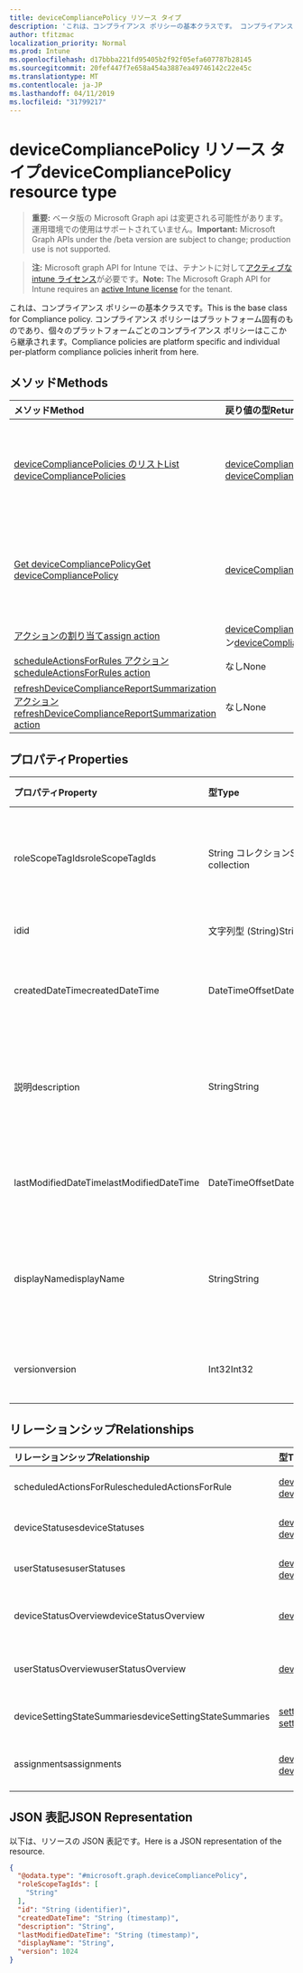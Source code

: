 ```yaml
---
title: deviceCompliancePolicy リソース タイプ
description: 'これは、コンプライアンス ポリシーの基本クラスです。 コンプライアンス ポリシーはプラットフォーム固有のものであり、個々のプラットフォームごとのコンプライアンス ポリシーはここから継承されます。 '
author: tfitzmac
localization_priority: Normal
ms.prod: Intune
ms.openlocfilehash: d17bbba221fd95405b2f92f05efa607787b28145
ms.sourcegitcommit: 20fef447f7e658a454a3887ea49746142c22e45c
ms.translationtype: MT
ms.contentlocale: ja-JP
ms.lasthandoff: 04/11/2019
ms.locfileid: "31799217"
---
```

# <a name="devicecompliancepolicy-resource-type"></a><span data-ttu-id="cfcf7-104">deviceCompliancePolicy リソース タイプ</span><span class="sxs-lookup"><span data-stu-id="cfcf7-104">deviceCompliancePolicy resource type</span></span>

> <span data-ttu-id="cfcf7-105">**重要:** ベータ版の Microsoft Graph api は変更される可能性があります。運用環境での使用はサポートされていません。</span><span class="sxs-lookup"><span data-stu-id="cfcf7-105">**Important:** Microsoft Graph APIs under the /beta version are subject to change; production use is not supported.</span></span>

> <span data-ttu-id="cfcf7-106">**注:** Microsoft graph API for Intune では、テナントに対して[アクティブな intune ライセンス](https://go.microsoft.com/fwlink/?linkid=839381)が必要です。</span><span class="sxs-lookup"><span data-stu-id="cfcf7-106">**Note:** The Microsoft Graph API for Intune requires an [active Intune license](https://go.microsoft.com/fwlink/?linkid=839381) for the tenant.</span></span>

<span data-ttu-id="cfcf7-107">これは、コンプライアンス ポリシーの基本クラスです。</span><span class="sxs-lookup"><span data-stu-id="cfcf7-107">This is the base class for Compliance policy.</span></span> <span data-ttu-id="cfcf7-108">コンプライアンス ポリシーはプラットフォーム固有のものであり、個々のプラットフォームごとのコンプライアンス ポリシーはここから継承されます。</span><span class="sxs-lookup"><span data-stu-id="cfcf7-108">Compliance policies are platform specific and individual per-platform compliance policies inherit from here.</span></span> 

## <a name="methods"></a><span data-ttu-id="cfcf7-109">メソッド</span><span class="sxs-lookup"><span data-stu-id="cfcf7-109">Methods</span></span>
|<span data-ttu-id="cfcf7-110">メソッド</span><span class="sxs-lookup"><span data-stu-id="cfcf7-110">Method</span></span>|<span data-ttu-id="cfcf7-111">戻り値の型</span><span class="sxs-lookup"><span data-stu-id="cfcf7-111">Return Type</span></span>|<span data-ttu-id="cfcf7-112">説明</span><span class="sxs-lookup"><span data-stu-id="cfcf7-112">Description</span></span>|
|:---|:---|:---|
|[<span data-ttu-id="cfcf7-113">deviceCompliancePolicies のリスト</span><span class="sxs-lookup"><span data-stu-id="cfcf7-113">List deviceCompliancePolicies</span></span>](../api/intune-deviceconfig-devicecompliancepolicy-list.md)|<span data-ttu-id="cfcf7-114">[deviceCompliancePolicy](../resources/intune-deviceconfig-devicecompliancepolicy.md) コレクション</span><span class="sxs-lookup"><span data-stu-id="cfcf7-114">[deviceCompliancePolicy](../resources/intune-deviceconfig-devicecompliancepolicy.md) collection</span></span>|<span data-ttu-id="cfcf7-115">[deviceCompliancePolicy](../resources/intune-deviceconfig-devicecompliancepolicy.md) オブジェクトのプロパティとリレーションシップをリストします。</span><span class="sxs-lookup"><span data-stu-id="cfcf7-115">List properties and relationships of the [deviceCompliancePolicy](../resources/intune-deviceconfig-devicecompliancepolicy.md) objects.</span></span>|
|[<span data-ttu-id="cfcf7-116">Get deviceCompliancePolicy</span><span class="sxs-lookup"><span data-stu-id="cfcf7-116">Get deviceCompliancePolicy</span></span>](../api/intune-deviceconfig-devicecompliancepolicy-get.md)|[<span data-ttu-id="cfcf7-117">deviceCompliancePolicy</span><span class="sxs-lookup"><span data-stu-id="cfcf7-117">deviceCompliancePolicy</span></span>](../resources/intune-deviceconfig-devicecompliancepolicy.md)|<span data-ttu-id="cfcf7-118">[deviceCompliancePolicy](../resources/intune-deviceconfig-devicecompliancepolicy.md) オブジェクトのプロパティとリレーションシップを読み取ります。</span><span class="sxs-lookup"><span data-stu-id="cfcf7-118">Read properties and relationships of the [deviceCompliancePolicy](../resources/intune-deviceconfig-devicecompliancepolicy.md) object.</span></span>|
|[<span data-ttu-id="cfcf7-119">アクションの割り当て</span><span class="sxs-lookup"><span data-stu-id="cfcf7-119">assign action</span></span>](../api/intune-deviceconfig-devicecompliancepolicy-assign.md)|<span data-ttu-id="cfcf7-120">[deviceCompliancePolicyAssignment](../resources/intune-deviceconfig-devicecompliancepolicyassignment.md) コレクション</span><span class="sxs-lookup"><span data-stu-id="cfcf7-120">[deviceCompliancePolicyAssignment](../resources/intune-deviceconfig-devicecompliancepolicyassignment.md) collection</span></span>|<span data-ttu-id="cfcf7-121">まだ文書化されていません</span><span class="sxs-lookup"><span data-stu-id="cfcf7-121">Not yet documented</span></span>|
|[<span data-ttu-id="cfcf7-122">scheduleActionsForRules アクション</span><span class="sxs-lookup"><span data-stu-id="cfcf7-122">scheduleActionsForRules action</span></span>](../api/intune-deviceconfig-devicecompliancepolicy-scheduleactionsforrules.md)|<span data-ttu-id="cfcf7-123">なし</span><span class="sxs-lookup"><span data-stu-id="cfcf7-123">None</span></span>|<span data-ttu-id="cfcf7-124">まだ文書化されていません</span><span class="sxs-lookup"><span data-stu-id="cfcf7-124">Not yet documented</span></span>|
|[<span data-ttu-id="cfcf7-125">refreshDeviceComplianceReportSummarization アクション</span><span class="sxs-lookup"><span data-stu-id="cfcf7-125">refreshDeviceComplianceReportSummarization action</span></span>](../api/intune-deviceconfig-devicecompliancepolicy-refreshdevicecompliancereportsummarization.md)|<span data-ttu-id="cfcf7-126">なし</span><span class="sxs-lookup"><span data-stu-id="cfcf7-126">None</span></span>|<span data-ttu-id="cfcf7-127">まだ文書化されていません</span><span class="sxs-lookup"><span data-stu-id="cfcf7-127">Not yet documented</span></span>|

## <a name="properties"></a><span data-ttu-id="cfcf7-128">プロパティ</span><span class="sxs-lookup"><span data-stu-id="cfcf7-128">Properties</span></span>
|<span data-ttu-id="cfcf7-129">プロパティ</span><span class="sxs-lookup"><span data-stu-id="cfcf7-129">Property</span></span>|<span data-ttu-id="cfcf7-130">型</span><span class="sxs-lookup"><span data-stu-id="cfcf7-130">Type</span></span>|<span data-ttu-id="cfcf7-131">説明</span><span class="sxs-lookup"><span data-stu-id="cfcf7-131">Description</span></span>|
|:---|:---|:---|
|<span data-ttu-id="cfcf7-132">roleScopeTagIds</span><span class="sxs-lookup"><span data-stu-id="cfcf7-132">roleScopeTagIds</span></span>|<span data-ttu-id="cfcf7-133">String コレクション</span><span class="sxs-lookup"><span data-stu-id="cfcf7-133">String collection</span></span>|<span data-ttu-id="cfcf7-134">このエンティティインスタンスの範囲タグのリスト。</span><span class="sxs-lookup"><span data-stu-id="cfcf7-134">List of Scope Tags for this Entity instance.</span></span>|
|<span data-ttu-id="cfcf7-135">id</span><span class="sxs-lookup"><span data-stu-id="cfcf7-135">id</span></span>|<span data-ttu-id="cfcf7-136">文字列型 (String)</span><span class="sxs-lookup"><span data-stu-id="cfcf7-136">String</span></span>|<span data-ttu-id="cfcf7-137">エンティティのキー。</span><span class="sxs-lookup"><span data-stu-id="cfcf7-137">Key of the entity.</span></span>|
|<span data-ttu-id="cfcf7-138">createdDateTime</span><span class="sxs-lookup"><span data-stu-id="cfcf7-138">createdDateTime</span></span>|<span data-ttu-id="cfcf7-139">DateTimeOffset</span><span class="sxs-lookup"><span data-stu-id="cfcf7-139">DateTimeOffset</span></span>|<span data-ttu-id="cfcf7-140">オブジェクトが作成された DateTime。</span><span class="sxs-lookup"><span data-stu-id="cfcf7-140">DateTime the object was created.</span></span>|
|<span data-ttu-id="cfcf7-141">説明</span><span class="sxs-lookup"><span data-stu-id="cfcf7-141">description</span></span>|<span data-ttu-id="cfcf7-142">String</span><span class="sxs-lookup"><span data-stu-id="cfcf7-142">String</span></span>|<span data-ttu-id="cfcf7-143">デバイス構成について管理者が提供した説明です。</span><span class="sxs-lookup"><span data-stu-id="cfcf7-143">Admin provided description of the Device Configuration.</span></span>|
|<span data-ttu-id="cfcf7-144">lastModifiedDateTime</span><span class="sxs-lookup"><span data-stu-id="cfcf7-144">lastModifiedDateTime</span></span>|<span data-ttu-id="cfcf7-145">DateTimeOffset</span><span class="sxs-lookup"><span data-stu-id="cfcf7-145">DateTimeOffset</span></span>|<span data-ttu-id="cfcf7-146">オブジェクトの最終更新の DateTime。</span><span class="sxs-lookup"><span data-stu-id="cfcf7-146">DateTime the object was last modified.</span></span>|
|<span data-ttu-id="cfcf7-147">displayName</span><span class="sxs-lookup"><span data-stu-id="cfcf7-147">displayName</span></span>|<span data-ttu-id="cfcf7-148">String</span><span class="sxs-lookup"><span data-stu-id="cfcf7-148">String</span></span>|<span data-ttu-id="cfcf7-149">デバイス構成について管理者が指定した名前です。</span><span class="sxs-lookup"><span data-stu-id="cfcf7-149">Admin provided name of the device configuration.</span></span>|
|<span data-ttu-id="cfcf7-150">version</span><span class="sxs-lookup"><span data-stu-id="cfcf7-150">version</span></span>|<span data-ttu-id="cfcf7-151">Int32</span><span class="sxs-lookup"><span data-stu-id="cfcf7-151">Int32</span></span>|<span data-ttu-id="cfcf7-152">デバイス構成のバージョン。</span><span class="sxs-lookup"><span data-stu-id="cfcf7-152">Version of the device configuration.</span></span>|

## <a name="relationships"></a><span data-ttu-id="cfcf7-153">リレーションシップ</span><span class="sxs-lookup"><span data-stu-id="cfcf7-153">Relationships</span></span>
|<span data-ttu-id="cfcf7-154">リレーションシップ</span><span class="sxs-lookup"><span data-stu-id="cfcf7-154">Relationship</span></span>|<span data-ttu-id="cfcf7-155">型</span><span class="sxs-lookup"><span data-stu-id="cfcf7-155">Type</span></span>|<span data-ttu-id="cfcf7-156">説明</span><span class="sxs-lookup"><span data-stu-id="cfcf7-156">Description</span></span>|
|:---|:---|:---|
|<span data-ttu-id="cfcf7-157">scheduledActionsForRule</span><span class="sxs-lookup"><span data-stu-id="cfcf7-157">scheduledActionsForRule</span></span>|<span data-ttu-id="cfcf7-158">[deviceComplianceScheduledActionForRule](../resources/intune-deviceconfig-devicecompliancescheduledactionforrule.md) コレクション</span><span class="sxs-lookup"><span data-stu-id="cfcf7-158">[deviceComplianceScheduledActionForRule](../resources/intune-deviceconfig-devicecompliancescheduledactionforrule.md) collection</span></span>|<span data-ttu-id="cfcf7-159">このルールのスケジュール済みのアクションのリスト</span><span class="sxs-lookup"><span data-stu-id="cfcf7-159">The list of scheduled action for this rule</span></span>|
|<span data-ttu-id="cfcf7-160">deviceStatuses</span><span class="sxs-lookup"><span data-stu-id="cfcf7-160">deviceStatuses</span></span>|<span data-ttu-id="cfcf7-161">[deviceComplianceDeviceStatus](../resources/intune-deviceconfig-devicecompliancedevicestatus.md) コレクション</span><span class="sxs-lookup"><span data-stu-id="cfcf7-161">[deviceComplianceDeviceStatus](../resources/intune-deviceconfig-devicecompliancedevicestatus.md) collection</span></span>|<span data-ttu-id="cfcf7-162">DeviceComplianceDeviceStatus のリスト。</span><span class="sxs-lookup"><span data-stu-id="cfcf7-162">List of DeviceComplianceDeviceStatus.</span></span>|
|<span data-ttu-id="cfcf7-163">userStatuses</span><span class="sxs-lookup"><span data-stu-id="cfcf7-163">userStatuses</span></span>|<span data-ttu-id="cfcf7-164">[deviceComplianceUserStatus](../resources/intune-deviceconfig-devicecomplianceuserstatus.md) コレクション</span><span class="sxs-lookup"><span data-stu-id="cfcf7-164">[deviceComplianceUserStatus](../resources/intune-deviceconfig-devicecomplianceuserstatus.md) collection</span></span>|<span data-ttu-id="cfcf7-165">DeviceComplianceUserStatus のリスト。</span><span class="sxs-lookup"><span data-stu-id="cfcf7-165">List of DeviceComplianceUserStatus.</span></span>|
|<span data-ttu-id="cfcf7-166">deviceStatusOverview</span><span class="sxs-lookup"><span data-stu-id="cfcf7-166">deviceStatusOverview</span></span>|[<span data-ttu-id="cfcf7-167">deviceComplianceDeviceOverview</span><span class="sxs-lookup"><span data-stu-id="cfcf7-167">deviceComplianceDeviceOverview</span></span>](../resources/intune-deviceconfig-devicecompliancedeviceoverview.md)|<span data-ttu-id="cfcf7-168">デバイス コンプライアンスとデバイス状態の概要</span><span class="sxs-lookup"><span data-stu-id="cfcf7-168">Device compliance devices status overview</span></span>|
|<span data-ttu-id="cfcf7-169">userStatusOverview</span><span class="sxs-lookup"><span data-stu-id="cfcf7-169">userStatusOverview</span></span>|[<span data-ttu-id="cfcf7-170">deviceComplianceUserOverview</span><span class="sxs-lookup"><span data-stu-id="cfcf7-170">deviceComplianceUserOverview</span></span>](../resources/intune-deviceconfig-devicecomplianceuseroverview.md)|<span data-ttu-id="cfcf7-171">デバイス コンプライアンスとユーザー状態の概要</span><span class="sxs-lookup"><span data-stu-id="cfcf7-171">Device compliance users status overview</span></span>|
|<span data-ttu-id="cfcf7-172">deviceSettingStateSummaries</span><span class="sxs-lookup"><span data-stu-id="cfcf7-172">deviceSettingStateSummaries</span></span>|<span data-ttu-id="cfcf7-173">[settingStateDeviceSummary](../resources/intune-deviceconfig-settingstatedevicesummary.md) コレクション</span><span class="sxs-lookup"><span data-stu-id="cfcf7-173">[settingStateDeviceSummary](../resources/intune-deviceconfig-settingstatedevicesummary.md) collection</span></span>|<span data-ttu-id="cfcf7-174">コンプライアンス設定状態のデバイスの要約</span><span class="sxs-lookup"><span data-stu-id="cfcf7-174">Compliance Setting State Device Summary</span></span>|
|<span data-ttu-id="cfcf7-175">assignments</span><span class="sxs-lookup"><span data-stu-id="cfcf7-175">assignments</span></span>|<span data-ttu-id="cfcf7-176">[deviceCompliancePolicyAssignment](../resources/intune-deviceconfig-devicecompliancepolicyassignment.md) コレクション</span><span class="sxs-lookup"><span data-stu-id="cfcf7-176">[deviceCompliancePolicyAssignment](../resources/intune-deviceconfig-devicecompliancepolicyassignment.md) collection</span></span>|<span data-ttu-id="cfcf7-177">このコンプライアンス ポリシーの割り当てのコレクション。</span><span class="sxs-lookup"><span data-stu-id="cfcf7-177">The collection of assignments for this compliance policy.</span></span>|

## <a name="json-representation"></a><span data-ttu-id="cfcf7-178">JSON 表記</span><span class="sxs-lookup"><span data-stu-id="cfcf7-178">JSON Representation</span></span>
<span data-ttu-id="cfcf7-179">以下は、リソースの JSON 表記です。</span><span class="sxs-lookup"><span data-stu-id="cfcf7-179">Here is a JSON representation of the resource.</span></span>
<!-- {
  "blockType": "resource",
  "keyProperty": "id",
  "@odata.type": "microsoft.graph.deviceCompliancePolicy"
}
-->
``` json
{
  "@odata.type": "#microsoft.graph.deviceCompliancePolicy",
  "roleScopeTagIds": [
    "String"
  ],
  "id": "String (identifier)",
  "createdDateTime": "String (timestamp)",
  "description": "String",
  "lastModifiedDateTime": "String (timestamp)",
  "displayName": "String",
  "version": 1024
}
```





